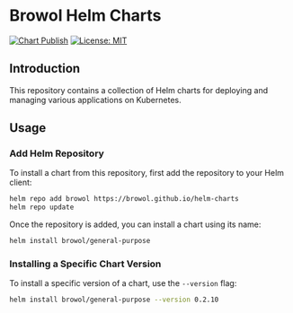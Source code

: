 # Browol Helm Charts

[![Chart Publish](https://github.com/browol/helm-charts/actions/workflows/release.yml/badge.svg?branch=main)](https://github.com/browol/helm-charts/actions/workflows/release.yml)
[![License: MIT](https://img.shields.io/badge/License-MIT-yellow.svg)](https://opensource.org/licenses/MIT)

## Introduction

This repository contains a collection of Helm charts for deploying and managing various applications on Kubernetes.

## Usage

### Add Helm Repository

To install a chart from this repository, first add the repository to your Helm client:

```bash
helm repo add browol https://browol.github.io/helm-charts
helm repo update
```

Once the repository is added, you can install a chart using its name:

```bash
helm install browol/general-purpose
```

### Installing a Specific Chart Version

To install a specific version of a chart, use the `--version` flag:

```bash
helm install browol/general-purpose --version 0.2.10
```
